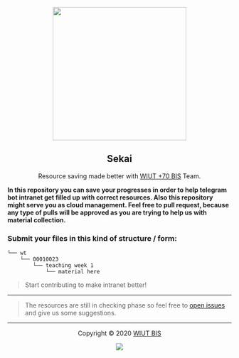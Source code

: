 <p align="center"><a href="https://t.me/westmaid_bot" target="_blank"><img height="300" width="300" src="https://raw.githubusercontent.com/wiut-bis/newiut.deprecated/main/assets/logo.png"/></a></p>

<h2 align="center">Sekai</h2>

<p align="center"> Resource saving made better with <a href="https://t.me/s/SeventyPlusBIS" target="_blank">WIUT +70 BIS</a> Team.</p>

**In this repository you can save your progresses in order to help telegram bot intranet get filled up with correct resources. Also this repository might serve you as cloud management. Feel free to pull request, because any type of pulls will be approved as you are trying to help us with material collection.**

### Submit your files in this kind of structure / form:
```
└── wt
    └── 00010023
        └── teaching week 1
            └── material here
```

> Start contributing to make intranet better!

---

> The resources are still in checking phase so feel free to
> [open issues](https://github.com/wiut-bis/sekai/issues/new) and give us some
> suggestions.

---

<p align="center">Copyright &copy; 2020 <a href="https://github.com/wiut-bis/" target="_blank">WIUT BIS</a></p>

<p align="center"><a href="https://github.com/wiut-bis/sekai/blob/master/license"><img src="https://img.shields.io/static/v1.svg?style=flat-square&label=License&message=MIT&logoColor=eceff4&logo=github&colorA=000000&colorB=ffffff"/></a></p>